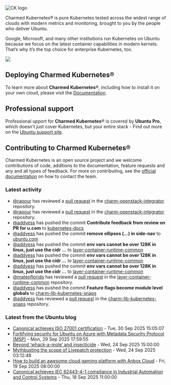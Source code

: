 ![CK logo](https://assets.ubuntu.com/v1/451d4cf4-Charmed+Kubernetes_RGB_onWhite_2022.svg)

Charmed Kubernetes® is pure Kubernetes tested across the widest range of clouds with modern metrics and monitoring, brought to you by the people who deliver Ubuntu.

Google, Microsoft, and many other institutions run Kubernetes on Ubuntu because we focus on the latest container capabilities in modern kernels. That’s why it’s the top choice for enterprise Kubernetes, too.

![](https://assets.ubuntu.com/v1/843c77b6-juju-at-a-glace.svg)

## Deploying Charmed Kubernetes®

To learn more about **Charmed Kubernetes**®, including how to install it on your own cloud, please visit the [Documentation][docs].

## Professional support

Professional upport for **Charmed Kubernetes**® is covered by **Ubuntu Pro**, which doesn't just cover Kubernetes, but your entire stack - Find out more on the [Ubuntu support site](https://ubuntu.com/support).

## Contributing to Charmed Kubernetes®

Charmed Kubernetes is an open source project and we welcome contributions of code, additions to the documentation, feature requests and any and all types of feedback. For more on contributing, see the [official documentation][get-in-touch] on how to contact the team.

<!-- LINKS -->
[docs]: https://ubuntu.com/kubernetes/docs
[get-in-touch]: https://ubuntu.com/kubernetes/docs/get-in-touch

### Latest activity

<!-- activity starts -->
 - [@rapour](https://github.com/rapour) has reviewed a [pull request](https://github.com/charmed-kubernetes/charm-openstack-integrator/pull/13) in the [charm-openstack-integrator](https://github.com/charmed-kubernetes/charm-openstack-integrator) repository.
 - [@rapour](https://github.com/rapour) has reviewed a [pull request](https://github.com/charmed-kubernetes/charm-openstack-integrator/pull/13) in the [charm-openstack-integrator](https://github.com/charmed-kubernetes/charm-openstack-integrator) repository.
 - [@addyess](https://github.com/addyess) has pushed the commit **Contribute feedback from review on PR for u.com** to [kubernetes-docs](https://github.com/charmed-kubernetes/kubernetes-docs)
 - [@addyess](https://github.com/addyess) has pushed the commit **remove ellipses (...) in side-nav** to [ubuntu.com](https://github.com/charmed-kubernetes/ubuntu.com)
 - [@addyess](https://github.com/addyess) has pushed the commit **env vars cannot be over 128K in linux, just use the cidr ...** to [layer-container-runtime-common](https://github.com/charmed-kubernetes/layer-container-runtime-common)
 - [@addyess](https://github.com/addyess) has pushed the commit **env vars cannot be over 128K in linux, just use the cidr ...** to [layer-container-runtime-common](https://github.com/charmed-kubernetes/layer-container-runtime-common)
 - [@addyess](https://github.com/addyess) has pushed the commit **env vars cannot be over 128K in linux, just use the cidr ...** to [layer-container-runtime-common](https://github.com/charmed-kubernetes/layer-container-runtime-common)
 - [@mateoflorido](https://github.com/mateoflorido) has reviewed a [pull request](https://github.com/charmed-kubernetes/layer-container-runtime-common/pull/8) in the [layer-container-runtime-common](https://github.com/charmed-kubernetes/layer-container-runtime-common) repository.
 - [@addyess](https://github.com/addyess) has pushed the commit **Feature flags become module level globals** to [charm-lib-kubernetes-snaps](https://github.com/charmed-kubernetes/charm-lib-kubernetes-snaps)
 - [@addyess](https://github.com/addyess) has reviewed a [pull request](https://github.com/charmed-kubernetes/charm-lib-kubernetes-snaps/pull/31) in the [charm-lib-kubernetes-snaps](https://github.com/charmed-kubernetes/charm-lib-kubernetes-snaps) repository.
<!-- activity ends -->

<!-- roadmap starts -->

<!-- roadmap ends -->

### Latest from the Ubuntu blog

<!-- blog starts -->
* [Canonical achieves ISO 27001 certification](https://ubuntu.com//blog/canonical-achieves-iso-27001-certification) - Tue, 30 Sep 2025 15:05:07 
* [Fortifying security for Ubuntu on Azure with Metadata Security Protocol (MSP)](https://ubuntu.com//blog/fortifying-security-ubuntu-azure-metadata-security-protocol-msp) - Mon, 29 Sep 2025 17:59:55 
* [Beyond ‘whack-a-mole’ and insecticide](https://ubuntu.com//blog/beyond-whack-a-mole-and-insecticide) - Wed, 24 Sep 2025 15:00:00 
* [Mythbusting the scope of Livepatch protection](https://ubuntu.com//blog/mythbusting-the-scope-of-livepatch-protection) - Wed, 24 Sep 2025 03:12:48 
* [How to build an awesome cloud gaming platform with Anbox Cloud](https://ubuntu.com//blog/how-to-build-an-awesome-cloud-gaming-platform-with-anbox-cloud) - Fri, 19 Sep 2025 08:00:00 
* [Canonical achieves IEC 62443-4-1 compliance in Industrial Automation and Control Systems](https://ubuntu.com//blog/canonical-iec-62443-4-1) - Thu, 18 Sep 2025 11:00:00 
<!-- blog ends -->
